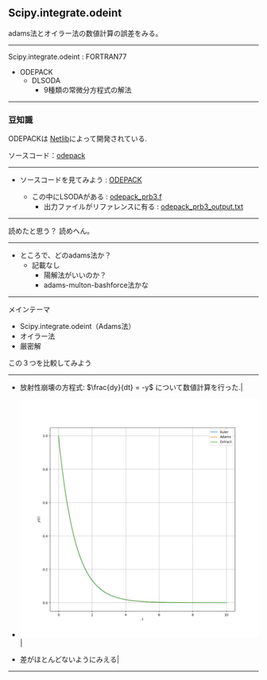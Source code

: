 ## Scipy.integrate.odeint

adams法とオイラー法の数値計算の誤差をみる。

---
Scipy.integrate.odeint : FORTRAN77

- ODEPACK
	- DLSODA
		- 9種類の常微分方程式の解法


-----

### 豆知識

ODEPACKは
[Netlib](http://www.netlib.org/master_counts2.html#odepack)によって開発されている.


ソースコード：[odepack](https://www.netlib.org/odepack/index.html)

-----

- ソースコードを見てみよう : [ODEPACK](https://people.sc.fsu.edu/~jburkardt/f77_src/odepack/odepack.html)
	
	- この中にLSODAがある : [odepack_prb3.f](https://people.sc.fsu.edu/~jburkardt/f77_src/odepack/odepack_prb3.f)
		- 出力ファイルがリファレンスに有る : 
[odepack_prb3_output.txt](https://people.sc.fsu.edu/~jburkardt/f77_src/odepack/odepack_prb3_output.txt)

-----

読めたと思う？
読めへん。


-----

- ところで、どのadams法か？
	- 記載なし
    	- 陽解法がいいのか？
		- adams-multon-bashforce法かな

-----

メインテーマ

- Scipy.integrate.odeint（Adams法）
- オイラー法
- 厳密解

この３つを比較してみよう

-----

- 放射性崩壊の方程式: $\frac{dy}{dt} = -y$ について数値計算を行った.|

- ![](resolt_cal.png)|

- 差がほとんどないようにみえる|



-----






